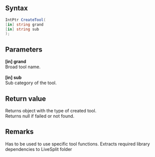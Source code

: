 ## Syntax
```c#
IntPtr CreateTool(
[in] string grand
[in] string sub
);
```   
## Parameters
**[in] grand**   
Broad tool name.   
<br>
**[in] sub**   
Sub category of the tool.
## Return value
Returns object with the type of created tool.   
Returns null if failed or not found.   
## Remarks
Has to be used to use specific tool functions.
Extracts required library dependencies to LiveSplit folder
